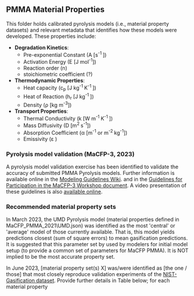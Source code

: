 ## PMMA Material Properties

This folder holds calibrated pyrolysis models (i.e., material property datasets) and relevant metadata that identifies how these models were developed. These properties include:
* **Degradation Kinetics**: 
  * Pre-exponential Constant (A [s<sup>-1 </sup>])
  * Activation Energy (E [J mol<sup>-1</sup>])
  * Reaction order (n)
  * stoichiometric coefficient (?)
* **Thermodynamic Properties**: 
  * Heat capacity (c<sub>p</sub> [J kg<sup>-1 </sup> K<sup>-1 </sup>])
  * Heat of Reaction (h<sub>r</sub> [J kg<sup>-1 </sup>])
  * Density (&rho;  [kg m<sup>-3</sup>])
* **Transport Properties**: 
  * Thermal Conductivity (k [W m<sup>-1 </sup>K<sup>-1 </sup>])
  * Mass Diffusivity (D [m<sup>2 </sup>s<sup>-1</sup>])
  * Absorption Coefficient (&alpha;  [m<sup>-1</sup> or m<sup>-2 </sup>kg<sup>-1</sup>])
  * Emissivity (&epsilon; )


### Pyrolysis model validation (MaCFP-3, 2023)

A pyrolysis model validation exercise has been identified to validate the accuracy of submitted PMMA Pyrolysis models. Further information is available online in the [Modeling Guidelines Wiki](https://github.com/MaCFP/macfp-db/wiki/MaCFP-2023-Modeling-Guidelines#additional-guidelines-for-nist-gasification-apparatus). and in the [Guidelines for Participation in the MaCFP-3 Workshop document](https://github.com/MaCFP/macfp-db/files/11416103/Guidelines_for_Participation_MaCFP3.pdf). A video presentation of these guidelines is also [available online](https://www.youtube.com/watch?v=bAFx0mYoyxw).


### Recommended material property sets
In March 2023, the UMD Pyrolysis model (material properties defined in MaCFP\_PMMA\_2021\UMD.json) was identified as the most 'central' or 'average' model of those currently available. That is, this model yields predictions closest (sum of square errors) to mean gasification predictions. It is suggested that this parameter set by used by modelers for initial model setup (to provide a common set of parameters for MaCFP PMMA). It is NOT implied to be the most accurate property set.

In June 2023, [material property set(s) X] was/were identified as [the one / those] that most closely reproduce validation experiments of the [NIST-Gasification dataset](https://github.com/MaCFP/matl-db/tree/master/PMMA/Validation_Data). Provide further details in Table below; for each material property
